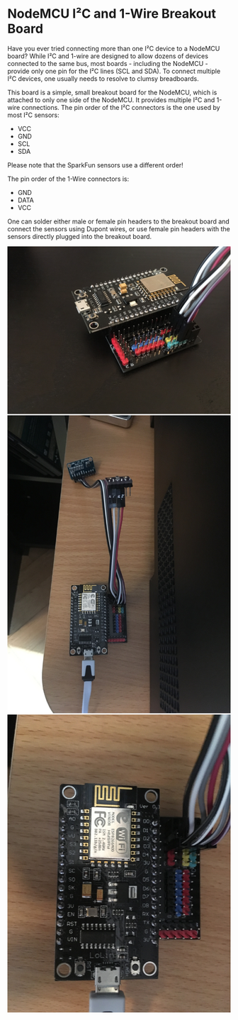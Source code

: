 # NodeMCU I²C and 1-Wire Breakout Board

Have you  ever tried connecting more than one I²C device to a NodeMCU board? While I²C and 1-wire are designed to allow dozens of devices connected to the same bus, most boards - including the NodeMCU - provide only one pin for the I²C lines (SCL and SDA). To connect multiple I²C devices, one usually needs to resolve to clumsy breadboards.

This board is a simple, small breakout board for the NodeMCU, which is attached to only one side of the NodeMCU. It provides multiple I²C and 1-wire connections. The pin order of the I²C connectors is the one used by most I²C sensors:
* VCC
* GND
* SCL
* SDA

Please note that the SparkFun sensors use a different order!

The pin order of the 1-Wire connectors is:
* GND
* DATA
* VCC

One can solder either male or female pin headers to the breakout board and connect the sensors using Dupont wires, or use female pin headers with the sensors directly plugged into the breakout board.


![NodeMCU I²C breakout board](https://github.com/open-tools/NodeMCU-i2c-Breakout-Board/blob/master/images/IMG_0616.JPG "The breakout board with some I²C sensors connected")
![NodeMCU I²C breakout board](https://github.com/open-tools/NodeMCU-i2c-Breakout-Board/blob/master/images/IMG_0613.JPG "The breakout board with some I²C sensors connected")
![NodeMCU I²C breakout board](https://github.com/open-tools/NodeMCU-i2c-Breakout-Board/blob/master/images/IMG_0614.JPG "The breakout board with some I²C sensors connected")
